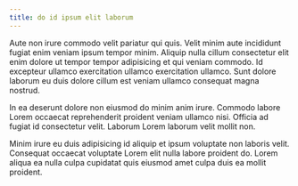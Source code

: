 ```yaml
---
title: do id ipsum elit laborum
---
```


Aute non irure commodo velit pariatur qui quis. Velit minim aute incididunt fugiat enim veniam ipsum tempor minim. Aliquip nulla cillum consectetur elit enim dolore ut tempor tempor adipisicing et qui veniam commodo. Id excepteur ullamco exercitation ullamco exercitation ullamco. Sunt dolore laborum eu duis dolore cillum est veniam ullamco consequat magna nostrud.

In ea deserunt dolore non eiusmod do minim anim irure. Commodo labore Lorem occaecat reprehenderit proident veniam ullamco nisi. Officia ad fugiat id consectetur velit. Laborum Lorem laborum velit mollit non.

Minim irure eu duis adipisicing id aliquip et ipsum voluptate non laboris velit. Consequat occaecat voluptate Lorem elit nulla labore proident do. Lorem aliqua ea nulla culpa cupidatat quis eiusmod amet culpa duis ea mollit proident.